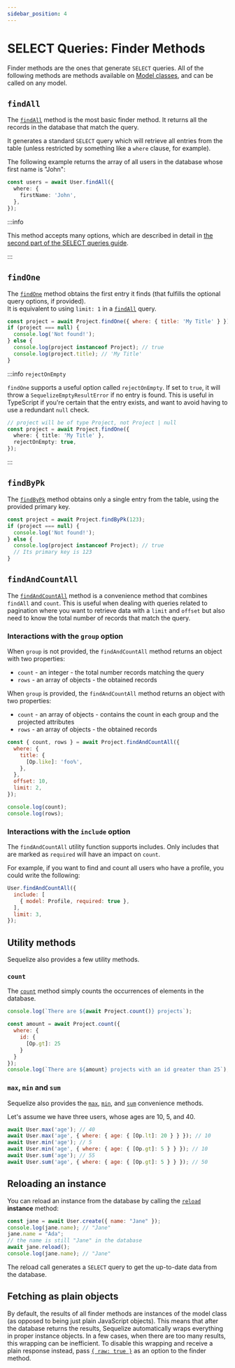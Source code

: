 ```yaml
---
sidebar_position: 4
---
```


# SELECT Queries: Finder Methods

Finder methods are the ones that generate `SELECT` queries. All of the following methods are methods available on [Model classes](../models/defining-models.mdx), and can be called on any model.

## `findAll`

The [`findAll`](pathname:///api/v7/classes/_sequelize_core.index.Model.html#findAll) method is the most basic finder method. 
It returns all the records in the database that match the query.

It generates a standard `SELECT` query which will retrieve all entries from the table (unless restricted by something like a `where` clause, for example).

The following example returns the array of all users in the database whose first name is "John":

```ts
const users = await User.findAll({
  where: {
    firstName: 'John',
  },
});
```

:::info

This method accepts many options, which are described in detail in [the second part of the SELECT queries guide](./select-in-depth.md).

:::

## `findOne`

The [`findOne`](pathname:///api/v7/classes/_sequelize_core.index.Model.html#findOne) method obtains the first entry it finds (that fulfills the optional query options, if provided).  
It is equivalent to using `limit: 1` in a [`findAll`](#findall) query.

```js
const project = await Project.findOne({ where: { title: 'My Title' } });
if (project === null) {
  console.log('Not found!');
} else {
  console.log(project instanceof Project); // true
  console.log(project.title); // 'My Title'
}
```

:::info `rejectOnEmpty`

`findOne` supports a useful option called `rejectOnEmpty`. If set to `true`, it will throw a `SequelizeEmptyResultError` if no entry is found. 
This is useful in TypeScript if you're certain that the entry exists, and want to avoid having to use a redundant `null` check.

```ts
// project will be of type Project, not Project | null
const project = await Project.findOne({ 
  where: { title: 'My Title' }, 
  rejectOnEmpty: true,
});
```

:::

## `findByPk`

The [`findByPk`](pathname:///api/v7/classes/_sequelize_core.index.Model.html#findByPk) method obtains only a single entry from the table, using the provided primary key.

```js
const project = await Project.findByPk(123);
if (project === null) {
  console.log('Not found!');
} else {
  console.log(project instanceof Project); // true
  // Its primary key is 123
}
```

## `findAndCountAll`

The [`findAndCountAll`](pathname:///api/v7/classes/_sequelize_core.index.Model.html#findAndCountAll)  method is a convenience method that combines `findAll` and `count`. This is useful when dealing with queries related to pagination where you want to retrieve data with a `limit` and `offset` but also need to know the total number of records that match the query.

### Interactions with the `group` option

When `group` is not provided, the `findAndCountAll` method returns an object with two properties:

* `count` - an integer - the total number records matching the query
* `rows` - an array of objects - the obtained records

When `group` is provided, the `findAndCountAll` method returns an object with two properties:

* `count` - an array of objects - contains the count in each group and the projected attributes
* `rows` - an array of objects - the obtained records

```js
const { count, rows } = await Project.findAndCountAll({
  where: {
    title: {
      [Op.like]: 'foo%',
    },
  },
  offset: 10,
  limit: 2,
});

console.log(count);
console.log(rows);
```

### Interactions with the `include` option

The `findAndCountAll` utility function supports includes.
Only includes that are marked as `required` will have an impact on `count`.

For example, if you want to find and count all users who have a profile, you could write the following:

```js
User.findAndCountAll({
  include: [
    { model: Profile, required: true },
  ],
  limit: 3,
});
```

## Utility methods

Sequelize also provides a few utility methods.

### `count`

The [`count`](pathname:///api/v7/classes/_sequelize_core.index.Model.html#count) method simply counts the occurrences of elements in the database.

```js
console.log(`There are ${await Project.count()} projects`);

const amount = await Project.count({
  where: {
    id: {
      [Op.gt]: 25
    }
  }
});
console.log(`There are ${amount} projects with an id greater than 25`);
```

### `max`, `min` and `sum`

Sequelize also provides the [`max`](pathname:///api/v7/classes/_sequelize_core.index.Model.html#max), [`min`](pathname:///api/v7/classes/_sequelize_core.index.Model.html#min), and [`sum`](pathname:///api/v7/classes/_sequelize_core.index.Model.html#sum) convenience methods.

Let's assume we have three users, whose ages are 10, 5, and 40.

```js
await User.max('age'); // 40
await User.max('age', { where: { age: { [Op.lt]: 20 } } }); // 10
await User.min('age'); // 5
await User.min('age', { where: { age: { [Op.gt]: 5 } } }); // 10
await User.sum('age'); // 55
await User.sum('age', { where: { age: { [Op.gt]: 5 } } }); // 50
```

## Reloading an instance

You can reload an instance from the database by calling the [`reload`](pathname:///api/v7/classes/_sequelize_core.index.Model.html#reload) **instance** method:

```js
const jane = await User.create({ name: "Jane" });
console.log(jane.name); // "Jane"
jane.name = "Ada";
// the name is still "Jane" in the database
await jane.reload();
console.log(jane.name); // "Jane"
```

The reload call generates a `SELECT` query to get the up-to-date data from the database.

## Fetching as plain objects

By default, the results of all finder methods are instances of the model class (as opposed to being just plain JavaScript objects).
This means that after the database returns the results, Sequelize automatically wraps everything in proper instance objects.
In a few cases, when there are too many results, this wrapping can be inefficient.
To disable this wrapping and receive a plain response instead, pass [`{ raw: true }`](pathname:///api/v7/interfaces/_sequelize_core.index.FindOptions.html#raw) as an option to the finder method.
